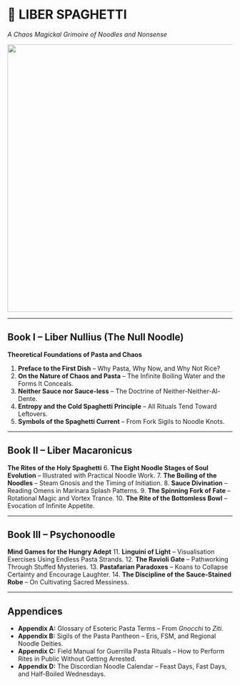 # 🍏 LIBER SPAGHETTI
*A Chaos Magickal Grimoire of Noodles and Nonsense*
<div align="center">
<img src="KSC-8ーZEN.png" width="600"><br>
</div>

---

## Book I – Liber Nullius (The Null Noodle)
**Theoretical Foundations of Pasta and Chaos**
1. **Preface to the First Dish** – Why Pasta, Why Now, and Why Not Rice?
2. **On the Nature of Chaos and Pasta** – The Infinite Boiling Water and the Forms It Conceals.
3. **Neither Sauce nor Sauce-less** – The Doctrine of Neither-Neither-Al-Dente.
4. **Entropy and the Cold Spaghetti Principle** – All Rituals Tend Toward Leftovers.
5. **Symbols of the Spaghetti Current** – From Fork Sigils to Noodle Knots.

---

## Book II – Liber Macaronicus
**The Rites of the Holy Spaghetti**
6. **The Eight Noodle Stages of Soul Evolution** – Illustrated with Practical Noodle Work.
7. **The Boiling of the Noodles** – Steam Gnosis and the Timing of Initiation.
8. **Sauce Divination** – Reading Omens in Marinara Splash Patterns.
9. **The Spinning Fork of Fate** – Rotational Magic and Vortex Trance.
10. **The Rite of the Bottomless Bowl** – Evocation of Infinite Appetite.

---

## Book III – Psychonoodle
**Mind Games for the Hungry Adept**
11. **Linguini of Light** – Visualisation Exercises Using Endless Pasta Strands.
12. **The Ravioli Gate** – Pathworking Through Stuffed Mysteries.
13. **Pastafarian Paradoxes** – Koans to Collapse Certainty and Encourage Laughter.
14. **The Discipline of the Sauce-Stained Robe** – On Cultivating Sacred Messiness.

---

## Appendices
- **Appendix A:** Glossary of Esoteric Pasta Terms – From *Gnocchi* to *Ziti*.
- **Appendix B:** Sigils of the Pasta Pantheon – Eris, FSM, and Regional Noodle Deities.
- **Appendix C:** Field Manual for Guerrilla Pasta Rituals – How to Perform Rites in Public Without Getting Arrested.
- **Appendix D:** The Discordian Noodle Calendar – Feast Days, Fast Days, and Half-Boiled Wednesdays.
